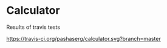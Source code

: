 # Calculator

Results of travis tests

https://travis-ci.org/pashaserg/calculator.svg?branch=master
